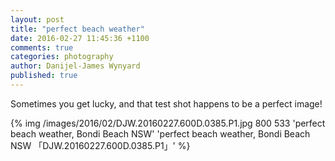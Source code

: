 ```yaml
---
layout: post
title: "perfect beach weather"
date: 2016-02-27 11:45:36 +1100
comments: true
categories: photography
author: Danijel-James Wynyard
published: true
---
```

Sometimes you get lucky, and that test shot happens to be a perfect image! 

{% img /images/2016/02/DJW.20160227.600D.0385.P1.jpg 800 533 'perfect beach weather, Bondi Beach NSW' 'perfect beach weather, Bondi Beach NSW 「DJW.20160227.600D.0385.P1」' %}

